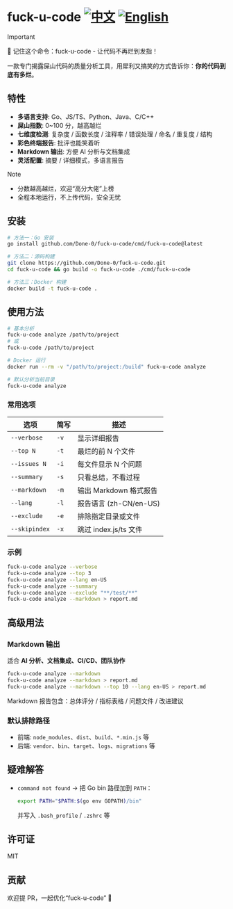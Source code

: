 # fuck-u-code [![中文](https://img.shields.io/badge/文档-简体中文-blue?style=flat-square)](README.md) [![English](https://img.shields.io/badge/Docs-English-red?style=flat-square)](README_EN.md)

> [!Important]
> 📢 记住这个命令：fuck-u-code - 让代码不再烂到发指！

一款专门揭露屎山代码的质量分析工具，用犀利又搞笑的方式告诉你：**你的代码到底有多烂**。

## 特性

* **多语言支持**: Go、JS/TS、Python、Java、C/C++
* **屎山指数**: 0\~100 分，越高越烂
* **七维度检测**: 复杂度 / 函数长度 / 注释率 / 错误处理 / 命名 / 重复度 / 结构
* **彩色终端报告**: 批评也能笑着听
* **Markdown 输出**: 方便 AI 分析与文档集成
* **灵活配置**: 摘要 / 详细模式，多语言报告

> [!Note]
>
> * 分数越高越烂，欢迎“高分大佬”上榜
> * 全程本地运行，不上传代码，安全无忧
  
## 安装

```bash
# 方法一：Go 安装
go install github.com/Done-0/fuck-u-code/cmd/fuck-u-code@latest

# 方法二：源码构建
git clone https://github.com/Done-0/fuck-u-code.git
cd fuck-u-code && go build -o fuck-u-code ./cmd/fuck-u-code

# 方法三：Docker 构建
docker build -t fuck-u-code .
```

## 使用方法

```bash
# 基本分析
fuck-u-code analyze /path/to/project
# 或
fuck-u-code /path/to/project

# Docker 运行
docker run --rm -v "/path/to/project:/build" fuck-u-code analyze

# 默认分析当前目录
fuck-u-code analyze
```

### 常用选项

| 选项            | 简写   | 描述                 |
| ------------- | ---- | ------------------ |
| `--verbose`   | `-v` | 显示详细报告             |
| `--top N`     | `-t` | 最烂的前 N 个文件         |
| `--issues N`  | `-i` | 每文件显示 N 个问题        |
| `--summary`   | `-s` | 只看总结，不看过程          |
| `--markdown`  | `-m` | 输出 Markdown 格式报告   |
| `--lang`      | `-l` | 报告语言 (zh-CN/en-US) |
| `--exclude`   | `-e` | 排除指定目录或文件          |
| `--skipindex` | `-x` | 跳过 index.js/ts 文件  |

### 示例

```bash
fuck-u-code analyze --verbose
fuck-u-code analyze --top 3
fuck-u-code analyze --lang en-US
fuck-u-code analyze --summary
fuck-u-code analyze --exclude "**/test/**"
fuck-u-code analyze --markdown > report.md
```

## 高级用法

### Markdown 输出

适合 **AI 分析、文档集成、CI/CD、团队协作**

```bash
fuck-u-code analyze --markdown
fuck-u-code analyze --markdown > report.md
fuck-u-code analyze --markdown --top 10 --lang en-US > report.md
```

Markdown 报告包含：总体评分 / 指标表格 / 问题文件 / 改进建议

### 默认排除路径

* 前端: `node_modules`、`dist`、`build`、`*.min.js` 等
* 后端: `vendor`、`bin`、`target`、`logs`、`migrations` 等

## 疑难解答

* `command not found` → 把 Go bin 路径加到 `PATH`：

  ```bash
  export PATH="$PATH:$(go env GOPATH)/bin"
  ```

  并写入 `.bash_profile` / `.zshrc` 等

## 许可证

MIT

## 贡献

欢迎提 PR，一起优化“fuck-u-code” 🚀



